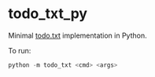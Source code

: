 # todo_txt_py

Minimal [todo.txt](https://github.com/todotxt) implementation in Python.

To run:

```python
python -m todo_txt <cmd> <args>
```
